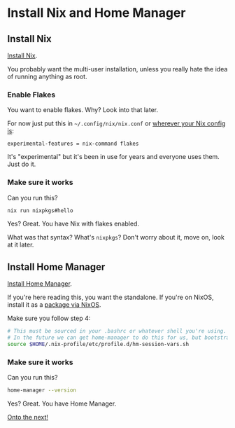 # Install Nix and Home Manager

## Install Nix

[Install Nix](https://nixos.org/download.html).

You probably want the multi-user installation, unless you really hate the idea
of running anything as root.

### Enable Flakes

You want to enable flakes. Why? Look into that later.

For now just put this in `~/.config/nix/nix.conf` or
[wherever your Nix config is](https://nixos.wiki/wiki/Flakes):

```
experimental-features = nix-command flakes
```

It's "experimental" but it's been in use for years and everyone uses them.
Just do it.

### Make sure it works

Can you run this?

```bash
nix run nixpkgs#hello
```

Yes? Great. You have Nix with flakes enabled.

What was that syntax? What's `nixpkgs`? Don't worry about it, move on, look at
it later.

## Install Home Manager

[Install Home Manager](https://nix-community.github.io/home-manager/index.xhtml#ch-installation).

If you're here reading this, you want the standalone. If you're on NixOS,
install it as a [package via NixOS](https://search.nixos.org/packages?channel=23.11&show=home-manager&from=0&size=50&sort=relevance&type=packages&query=home-manager).

Make sure you follow step 4:

```bash
# This must be sourced in your .bashrc or whatever shell you're using.
# In the future we can get home-manager to do this for us, but bootstrapping for now...
source $HOME/.nix-profile/etc/profile.d/hm-session-vars.sh
```

### Make sure it works

Can you run this?

```bash
home-manager --version
```

Yes? Great. You have Home Manager.

[Onto the next!](02-basic-repository-setup.md)
